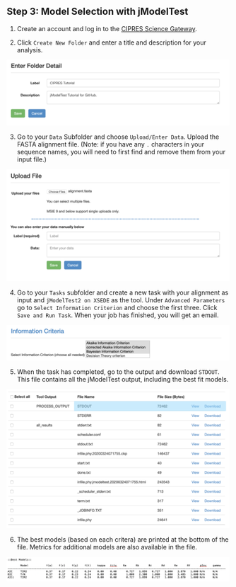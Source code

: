 ## Step 3: Model Selection with jModelTest

1. Create an account and log in to the [CIPRES Science Gateway](https://www.phylo.org/portal2/login!input.action).

2. Click `Create New Folder` and enter a title and description for your analysis.

![img1](/images/img1.png)

3. Go to your `Data` Subfolder and choose `Upload/Enter Data`. Upload the FASTA alignment file. (Note: if you have any `.` characters in your sequence names, you will need to first find and remove them from your input file.)

![img9](/images/img9.png)

4. Go to your `Tasks` subfolder and create a new task with your alignment as input and `jModelTest2 on XSEDE` as the tool. Under `Advanced Parameters` go to `Select Information Criterion` and choose the first three. Click `Save and Run Task`. When your job has finished, you will get an email. 

![img6](/images/img6.png)

5. When the task has completed, go to the output and download `STDOUT`. This file contains all the jModelTest output, including the best fit models.

![img7](/images/img7.png)

6. The best models (based on each critera) are printed at the bottom of the file. Metrics for additional models are also available in the file. 

![img8](/images/img8.png)

